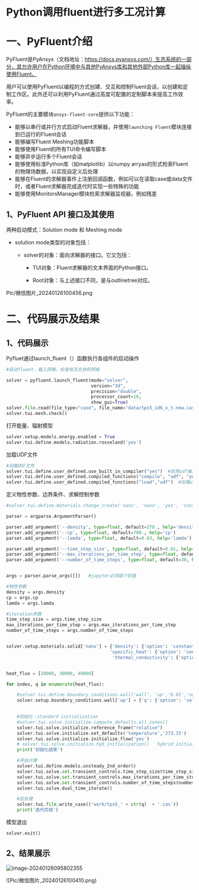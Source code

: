# Python调用fluent进行多工况计算







# 一、PyFluent介绍

PyFluent是PyAnsys（文档地址：https://docs.pyansys.com/）生态系统的一部分，其允许用户在Python环境中与其他PyAnsys库和其他外部Python库一起操纵使用Fluent。

用户可以使用PyFluent以编程的方式创建、交互和控制Fluent会话，以创建和定制工作区。此外还可以利用PyFluent通过高度可配置的定制脚本来提高工作效率。

PyFluent的主要模块`ansys-fluent-core`提供以下功能：

- 能够以串行或并行方式启动Fluent求解器，并使用`launching Fluent`模块连接到已运行的Fluent会话
- 能够编写Fluent Meshing功能脚本
- 能够使用Fluent的所有TUI命令编写脚本
- 能够异步运行多个Fluent会话
- 能够使用标准Python库（如matplotlib）以numpy arryas的形式检索Fluent的物理场数据，以实现自定义后处理
- 能够在Fluent的求解器事件上注册回调函数，例如可以在读取case或data文件时，或者Fluent求解器完成迭代时实现一些特殊的功能
- 能够使用MonitorsManager模块检索求解器监视器，例如残差



## 1、PyFluent API 接口及其使用

两种启动模式：Solution mode 和 Meshing mode

- solution mode类型的对象包括：

  - solver的对象：面向求解器的接口。它又包括：

    - TUI对象：Fluent求解器的文本界面的Python接口。

    - Root对象：与上述接口不同，是与outlinetree对应。



Pic/微信图片_20240126100456.png

# 二、代码展示及结果

## 1、代码展示

Pyfluet通过launch_fluent（）函数执行各组件的启动操作

```python
#启动fluent，载入网格，检查有无负体积网格

solver = pyfluent.launch_fluent(mode="solver",
                                version="3d",
                                precision="double",
                                processor_count=10,
                                show_gui=True)
solver.file.read(file_type="case", file_name="data/tps5_id6_x_t-new.cas")
solver.tui.mesh.check()
```

打开能量、辐射模型

```python
solver.setup.models.energy.enabled = True
solver.tui.define.models.radiation.rosseland('yes')
```

加载UDF文件

```python
#加载UDF文件
solver.tui.define.user_defined.use_built_in_compiler("yes")  #启用udf编译器
solver.tui.define.user_defined.compiled_functions("compile", "udf", "yes", "y", "radiation.c")  #编译udf源文件radiation.c
solver.tui.define.user_defined.compiled_functions("load","udf")  #加载udf
```

定义物性参数、边界条件、求解控制参数

```python
#solver.tui.define.materials.change_create('nano', 'nano', 'yes', 'constant', '370.', 'yes', 'constant', '700.', 'yes', 'constant', '0.03' )

parser = argparse.ArgumentParser()

parser.add_argument('--density', type=float, default=370., help='density')
parser.add_argument('--cp', type=float, default=700., help='cp')
parser.add_argument('--lamda', type=float, default=0.03, help='lamda')

parser.add_argument('--time_step_size', type=float, default=0.01, help='time_step_size')
parser.add_argument('--max_iterations_per_time_step', type=float, default=30, help='max_iterations_per_time_step')
parser.add_argument('--number_of_time_steps', type=float, default=30, help='number_of_time_steps')


args = parser.parse_args([])   #jupyter必须赋个初值

#物性参数
density = args.density
cp = args.cp
lamda = args.lamda

#iteration参数
time_step_size = args.time_step_size
max_iterations_per_time_step = args.max_iterations_per_time_step
number_of_time_steps = args.number_of_time_steps


solver.setup.materials.solid['nano'] = {'density': {'option': 'constant', 'value': density},
                                       'specific_heat': {'option': 'constant', 'value': cp},
                                        'thermal_conductivity': {'option': 'constant', 'value': lamda}}


heat_flux = [20000, 30000, 40000]

for index, q in enumerate(heat_flux):

    #solver.tui.define.boundary_conditions.wall('wall', 'up','0.01','no', '0.','no','yes', 'no', '{0}','no','no', '1' )
    solver.setup.boundary_conditions.wall['up'] = {'q': {'option': 'value', 'value': q}}
    

    #初始化：standard initialization
    #solver.tui.solve.initialize.compute_defaults.all_zones()
    solver.tui.solve.initialize.reference_frame("relative")
    solver.tui.solve.initialize.set_defaults('temperature','273.15')
    solver.tui.solve.initialize.initialize_flow('yes')  
    # solver.tui.solve.initialize.hyb_initialization()   hybrid initialization
    print('初始化结束')

    #开始计算
    solver.tui.define.models.unsteady_2nd_order()
    solver.tui.solve.set.transient_controls.time_step_size(time_step_size)
    solver.tui.solve.set.transient_controls.max_iterations_per_time_step(max_iterations_per_time_step)
    solver.tui.solve.set.transient_controls.number_of_time_steps(number_of_time_steps)
    solver.tui.solve.dual_time_iterate()

    #后处理
    solver.tui.file.write_case(('work/tps5_' + str(q)  + '.cas'))
    print('迭代完成')
```

模型退出

```python
solver.exit()
```

## 2、结果展示

![image-20240126095802355](C:\Users\zt\AppData\Roaming\Typora\typora-user-images\image-20240126095802355.png)

![Pic/微信图片_20240126100410.png)
